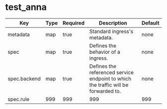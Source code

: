 # test_anna
Key  | Type | Required  | Description | Default
------------- | ------------- | ------------- | ------------- | -------------
metadata | map  | true | Standard ingress's metadata.  | none 
spec  | map  | true  |  Defines the behavior of a ingress.  | none
spec.backend | map | true | Defines the referenced service endpoint to which the traffic will be forwarded to.| none 
spec.rule  | 999  | 999  | 999 | 999   


